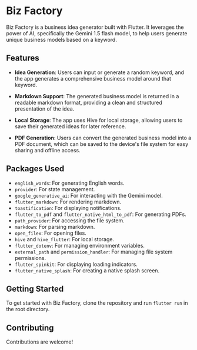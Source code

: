# Biz Factory

Biz Factory is a business idea generator built with Flutter. It leverages the power of AI, specifically the Gemini 1.5 flash model, to help users generate unique business models based on a keyword.

## Features

- **Idea Generation**: Users can input or generate a random keyword, and the app generates a comprehensive business model around that keyword.

- **Markdown Support**: The generated business model is returned in a readable markdown format, providing a clean and structured presentation of the idea.

- **Local Storage**: The app uses Hive for local storage, allowing users to save their generated ideas for later reference.

- **PDF Generation**: Users can convert the generated business model into a PDF document, which can be saved to the device's file system for easy sharing and offline access.

## Packages Used

- `english_words`: For generating English words.
- `provider`: For state management.
- `google_generative_ai`: For interacting with the Gemini model.
- `flutter_markdown`: For rendering markdown.
- `toastification`: For displaying notifications.
- `flutter_to_pdf` and `flutter_native_html_to_pdf`: For generating PDFs.
- `path_provider`: For accessing the file system.
- `markdown`: For parsing markdown.
- `open_filex`: For opening files.
- `hive` and `hive_flutter`: For local storage.
- `flutter_dotenv`: For managing environment variables.
- `external_path` and `permission_handler`: For managing file system permissions.
- `flutter_spinkit`: For displaying loading indicators.
- `flutter_native_splash`: For creating a native splash screen.

## Getting Started

To get started with Biz Factory, clone the repository and run `flutter run` in the root directory.

## Contributing

Contributions are welcome!
